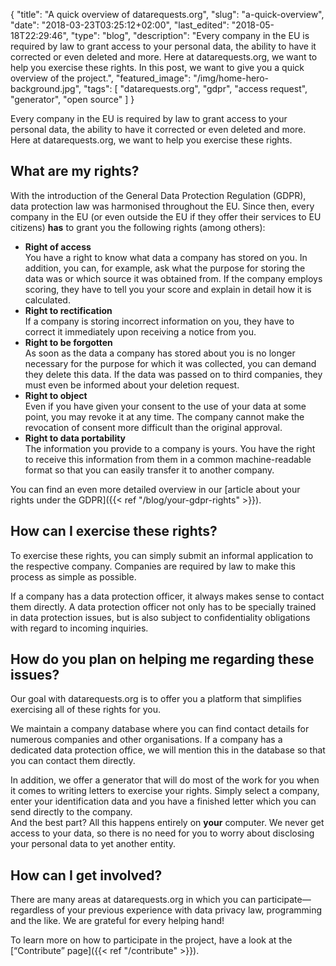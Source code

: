 {
    "title": "A quick overview of datarequests.org",
    "slug": "a-quick-overview",
    "date": "2018-03-23T03:25:12+02:00",
    "last_edited": "2018-05-18T22:29:46",
    "type": "blog",
    "description": "Every company in the EU is required by law to grant access to your personal data, the ability to have it corrected or even deleted and more. Here at datarequests.org, we want to help you exercise these rights. In this post, we want to give you a quick overview of the project.",
    "featured_image": "/img/home-hero-background.jpg",
    "tags": [ "datarequests.org", "gdpr", "access request", "generator", "open source" ]
}

Every company in the EU is required by law to grant access to your personal data, the ability to have it corrected or even deleted and more. Here at datarequests.org, we want to help you exercise these rights.

## What are my rights?

With the introduction of the General Data Protection Regulation (GDPR), data protection law was harmonised throughout the EU. Since then, every company in the EU (or even outside the EU if they offer their services to EU citizens) **has** to grant you the following rights (among others):

* **Right of access**  
You have a right to know what data a company has stored on you. In addition, you can, for example, ask what the purpose for storing the data was or which source it was obtained from. If the company employs scoring, they have to tell you your score and explain in detail how it is calculated.
* **Right to rectification**  
If a company is storing incorrect information on you, they have to correct it immediately upon receiving a notice from you.
* **Right to be forgotten**  
As soon as the data a company has stored about you is no longer necessary for the purpose for which it was collected, you can demand they delete this data. If the data was passed on to third companies, they must even be informed about your deletion request.  
* **Right to object**  
Even if you have given your consent to the use of your data at some point, you may revoke it at any time. The company cannot make the revocation of consent more difficult than the original approval.
* **Right to data portability**  
The information you provide to a company is yours. You have the right to receive this information from them in a common machine-readable format so that you can easily transfer it to another company.

You can find an even more detailed overview in our [article about your rights under the GDPR]({{< ref "/blog/your-gdpr-rights" >}}).

## How can I exercise these rights?

To exercise these rights, you can simply submit an informal application to the respective company. Companies are required by law to make this process as simple as possible.

If a company has a data protection officer, it always makes sense to contact them directly. A data protection officer not only has to be specially trained in data protection issues, but is also subject to confidentiality obligations with regard to incoming inquiries.

## How do you plan on helping me regarding these issues?

Our goal with datarequests.org is to offer you a platform that simplifies exercising all of these rights for you.

We maintain a company database where you can find contact details for numerous companies and other organisations. If a company has a dedicated data protection office, we will mention this in the database so that you can contact them directly.

In addition, we offer a generator that will do most of the work for you when it comes to writing letters to exercise your rights. Simply select a company, enter your identification data and you have a finished letter which you can send directly to the company.  
And the best part? All this happens entirely on **your** computer. We never get access to your data, so there is no need for you to worry about disclosing your personal data to yet another entity.

## How can I get involved?

There are many areas at datarequests.org in which you can participate—regardless of your previous experience with data privacy law, programming and the like. We are grateful for every helping hand!

To learn more on how to participate in the project, have a look at the [“Contribute” page]({{< ref "/contribute" >}}).
